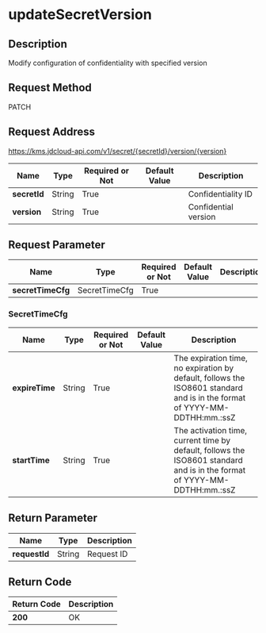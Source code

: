 # updateSecretVersion


## Description
Modify configuration of confidentiality with specified version

## Request Method
PATCH

## Request Address
https://kms.jdcloud-api.com/v1/secret/{secretId}/version/{version}

|Name|Type|Required or Not|Default Value|Description|
|---|---|---|---|---|
|**secretId**|String|True| |Confidentiality ID|
|**version**|String|True| |Confidential version|

## Request Parameter
|Name|Type|Required or Not|Default Value|Description|
|---|---|---|---|---|
|**secretTimeCfg**|SecretTimeCfg|True| | |

### SecretTimeCfg
|Name|Type|Required or Not|Default Value|Description|
|---|---|---|---|---|
|**expireTime**|String|True| |The expiration time, no expiration by default, follows the ISO8601 standard and is in the format of YYYY-MM-DDTHH:mm.:ssZ|
|**startTime**|String|True| |The activation time, current time by default, follows the ISO8601 standard and is in the format of YYYY-MM-DDTHH:mm.:ssZ|

## Return Parameter
|Name|Type|Description|
|---|---|---|
|**requestId**|String|Request ID|


## Return Code
|Return Code|Description|
|---|---|
|**200**|OK|
